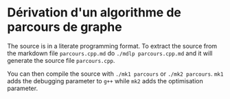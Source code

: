# Dérivation d'un algorithme de parcours de graphe

The source is in a literate programming format. To extract the source from the markdown file `parcours.cpp.md` do `./mdlp parcours.cpp.md` and it will generate the source file `parcours.cpp`.

You can then compile the source with `./mk1 parcours` or `./mk2 parcours`. `mk1` adds the debugging parameter to `g++` while `mk2` adds the optimisation parameter.


